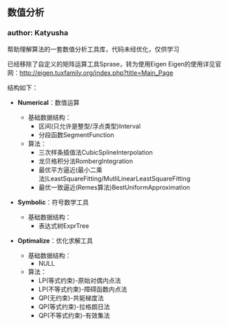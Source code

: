 ## 数值分析
### author: Katyusha

帮助理解算法的一套数值分析工具库，代码未经优化，仅供学习

已经移除了自定义的矩阵运算工具Sprase，转为使用Eigen
Eigen的使用详见官网：http://eigen.tuxfamily.org/index.php?title=Main_Page

结构如下：

- **Numerical**：数值运算
   - 基础数据结构：
      - 区间(只允许是整型/浮点类型)Interval
      - 分段函数SegmentFunction
   - 算法：
      - 三次样条插值法CubicSplineInterpolation
      - 龙贝格积分法RombergIntegration
	  - 最优平方逼近(最小二乘法)LeastSquareFitting/MutliLinearLeastSquareFitting
	  - 最优一致逼近(Remes算法)BestUniformApproximation

- **Symbolic**：符号数学工具
   - 基础数据结构：
      - 表达式树ExprTree   

- **Optimalize**：优化求解工具
   - 基础数据结构：
      - NULL  
   - 算法：
      - LP(等式约束)-原始对偶内点法
	  - LP(不等式约束)-障碍函数内点法
	  - QP(无约束)-共轭梯度法
	  - QP(等式约束)-拉格朗日法
	  - QP(不等式约束)-有效集法





